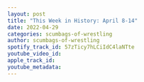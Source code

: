 ```yaml
---
layout: post
title: "This Week in History: April 8-14"
date: 2022-04-29
categories: scumbags-of-wrestling
author: scumbags-of-wrestling
spotify_track_id: 57zTicy7hLCiIdC4laNTte
youtube_video_id: 
apple_track_id: 
youtube_metadata: 
---
```

